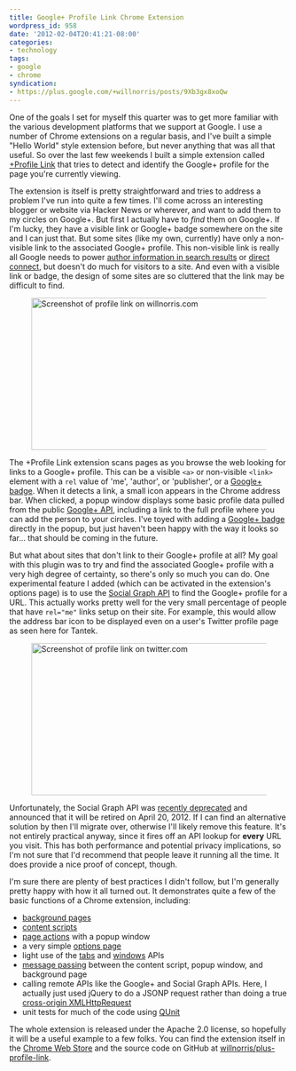 ```yaml
---
title: Google+ Profile Link Chrome Extension
wordpress_id: 958
date: '2012-02-04T20:41:21-08:00'
categories:
- technology
tags:
- google
- chrome
syndication:
- https://plus.google.com/+willnorris/posts/9Xb3gx8xoQw
---
```

One of the goals I set for myself this quarter was to get more familiar with the various development platforms that we
support at Google.  I use a number of Chrome extensions on a regular basis, and I've built a simple "Hello World" style
extension before, but never anything that was all that useful.  So over the last few weekends I built a simple extension
called [+Profile Link][] that tries to detect and identify the Google+ profile for the page you're currently viewing.

The extension is itself is pretty straightforward and tries to address a problem I've run into quite a few times.  I'll
come across an interesting blogger or website via Hacker News or wherever, and want to add them to my circles on
Google+.  But first I actually have to _find_ them on Google+.  If I'm lucky, they have a visible link or Google+ badge
somewhere on the site and I can just that.  But some sites (like my own, currently) have only a non-visible link to the
associated Google+ profile.  This non-visible link is really all Google needs to power [author information in search
results][rel-author] or [direct connect][], but doesn't do much for visitors to a site.  And even with a visible link or
badge, the design of some sites are so cluttered that the link may be difficult to find.

<figure class="aligncenter">
  <img src="willnorris.com-profile-link.png" alt="Screenshot of profile link on willnorris.com" width="458" height="274" />
</figure>

The +Profile Link extension scans pages as you browse the web looking for links to a Google+ profile.  This can be a
visible `<a>` or non-visible `<link>` element with a `rel` value of 'me', 'author', or 'publisher', or a [Google+
badge][].  When it detects a link, a small icon appears in the Chrome address bar.  When clicked, a popup window
displays some basic profile data pulled from the public [Google+ API][], including a link to the full profile where you
can add the person to your circles.  I've toyed with adding a [Google+ badge][] directly in the popup, but just haven't
been happy with the way it looks so far... that should be coming in the future.

But what about sites that don't link to their Google+ profile at all?  My goal with this plugin was to try and find the
associated Google+ profile with a very high degree of certainty, so there's only so much you can do.  One experimental
feature I added (which can be activated in the extension's options page) is to use the [Social Graph API][] to find the
Google+ profile for a URL.  This actually works pretty well for the very small percentage of people that have `rel="me"`
links setup on their site.  For example, this would allow the address bar icon to be displayed even on a user's Twitter
profile page as seen here for Tantek.

<figure class="aligncenter">
  <img src="twitter.com-profile-link.png" alt="Screenshot of profile link on twitter.com" width="458" height="274" />
</figure>

Unfortunately, the Social Graph API was [recently deprecated][] and announced that it will be retired on April 20, 2012.
If I can find an alternative solution by then I'll migrate over, otherwise I'll likely remove this feature.  It's not
entirely practical anyway, since it fires off an API lookup for **every** URL you visit.  This has both performance and
potential privacy implications, so I'm not sure that I'd recommend that people leave it running all the time.  It does
provide a nice proof of concept, though.

I'm sure there are plenty of best practices I didn't follow, but I'm generally pretty happy with how it all turned out.
It demonstrates quite a few of the basic functions of a Chrome extension, including:

 - [background pages](http://code.google.com/chrome/extensions/background_pages.html)
 - [content scripts](http://code.google.com/chrome/extensions/content_scripts.html)
 - [page actions](http://code.google.com/chrome/extensions/pageAction.html) with a popup window
 - a very simple [options page](http://code.google.com/chrome/extensions/options.html)
 - light use of the [tabs](http://code.google.com/chrome/extensions/tabs.html) and
 [windows](http://code.google.com/chrome/extensions/windows.html) APIs
 - [message passing](http://code.google.com/chrome/extensions/messaging.html) between the content script, popup window,
 and background page
 - calling remote APIs like the Google+ and Social Graph APIs.  Here, I actually just used jQuery to do a JSONP request
 rather than doing a true [cross-origin XMLHttpRequest](http://code.google.com/chrome/extensions/xhr.html)
 - unit tests for much of the code using [QUnit](http://docs.jquery.com/QUnit)

The whole extension is released under the Apache 2.0 license, so hopefully it will be a useful example to a few folks.
You can find the extension itself in the [Chrome Web Store][+Profile Link] and the source code on GitHub at
[willnorris/plus-profile-link][source].

[+Profile Link]: https://chrome.google.com/webstore/detail/godamdbajiipofehfhedfbebdflpdemn
[rel-author]: http://support.google.com/webmasters/bin/answer.py?hl=en&answer=1408986
[direct connect]: http://support.google.com/plus/bin/answer.py?hl=en&answer=1711199
[Google+ badge]: https://developers.google.com/+/plugins/badge/
[Google+ API]: https://developers.google.com/+/api/
[Social Graph API]: http://code.google.com/apis/socialgraph/
[recently deprecated]: http://googleblog.blogspot.com/2012/01/renewing-old-resolutions-for-new-year.html
[source]: https://github.com/willnorris/plus-profile-link
